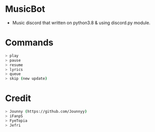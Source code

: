 # MusicBot
- Music discord that written on python3.8 & using discord.py module.

# Commands
```bash
> play
> pause
> resume
> lyrics
> queue
> skip (new update)
```

# Credit
```bash
> Jounny (https://github.com/Jounnyy)
> iFanpS
> FyeTopia
> Jefri
```
